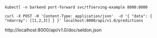 

    kubectl -n barkend port-forward svc/tfserving-example 8000:8000

    curl -X POST -H 'Content-Type: application/json'  -d '{ "data": { "ndarray": [[1,2,3]] } }' localhost:8000/api/v1.0/predictions

http://localhost:8000/api/v1.0/doc/seldon.json